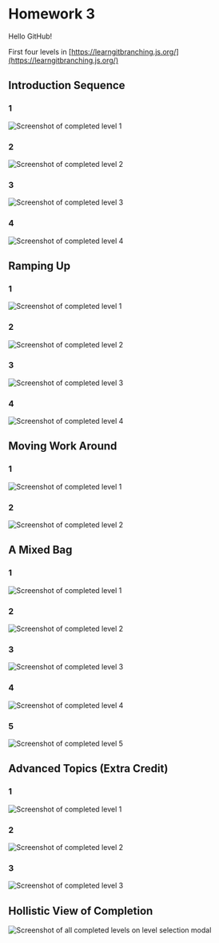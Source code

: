 # Homework 3

Hello GitHub!

First four levels in [https://learngitbranching.js.org/](https://learngitbranching.js.org/)

## Introduction Sequence

### 1

![Screenshot of completed level 1](/screenshots/Introduction_Sequence/1.png)

### 2

![Screenshot of completed level 2](/screenshots/Introduction_Sequence/2.png)

### 3

![Screenshot of completed level 3](/screenshots/Introduction_Sequence/3.png)

### 4

![Screenshot of completed level 4](/screenshots/Introduction_Sequence/4.png)

## Ramping Up

### 1

![Screenshot of completed level 1](/screenshots/Ramping_Up/1.png)

### 2

![Screenshot of completed level 2](/screenshots/Ramping_Up/2.png)

### 3

![Screenshot of completed level 3](/screenshots/Ramping_Up/3.png)

### 4

![Screenshot of completed level 4](/screenshots/Ramping_Up/4.png)

## Moving Work Around

### 1

![Screenshot of completed level 1](/screenshots/Moving_Work_Around/1.png)

### 2

![Screenshot of completed level 2](/screenshots/Moving_Work_Around/2.png)

## A Mixed Bag

### 1

![Screenshot of completed level 1](/screenshots/A_Mixed_Bug/1.png)

### 2

![Screenshot of completed level 2](/screenshots/A_Mixed_Bug/2.png)

### 3

![Screenshot of completed level 3](/screenshots/A_Mixed_Bug/3.png)

### 4

![Screenshot of completed level 4](/screenshots/A_Mixed_Bug/4.png)

### 5

![Screenshot of completed level 5](/screenshots/A_Mixed_Bug/5.png)

## Advanced Topics (Extra Credit)

### 1

![Screenshot of completed level 1](/screenshots/Advanced_Topics/1.png)

### 2

![Screenshot of completed level 2](/screenshots/Advanced_Topics/2.png)

### 3

![Screenshot of completed level 3](/screenshots/Advanced_Topics/3.png)

## Hollistic View of Completion

![Screenshot of all completed levels on level selection modal](/screenshots/HollisticView.png)

